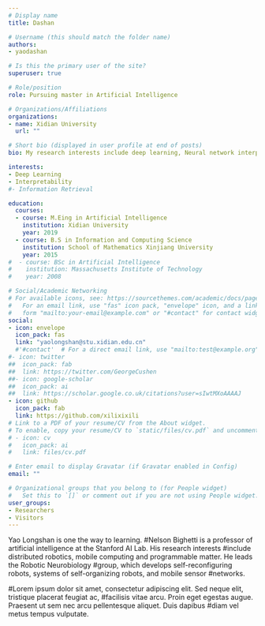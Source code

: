 ```yaml
---
# Display name
title: Dashan

# Username (this should match the folder name)
authors:
- yaodashan

# Is this the primary user of the site?
superuser: true

# Role/position
role: Pursuing master in Artificial Intelligence

# Organizations/Affiliations
organizations:
- name: Xidian University
  url: ""

# Short bio (displayed in user profile at end of posts)
bio: My research interests include deep learning, Neural network interpretability, Ambiguity data.

interests:
- Deep Learning
- Interpretability
#- Information Retrieval

education:
  courses:
  - course: M.Eing in Artificial Intelligence
    institution: Xidian University
    year: 2019
  - course: B.S in Information and Computing Science
    institution: School of Mathematics Xinjiang University
    year: 2015
#  - course: BSc in Artificial Intelligence
#    institution: Massachusetts Institute of Technology
#    year: 2008

# Social/Academic Networking
# For available icons, see: https://sourcethemes.com/academic/docs/page-builder/#icons
#   For an email link, use "fas" icon pack, "envelope" icon, and a link in the
#   form "mailto:your-email@example.com" or "#contact" for contact widget.
social:
- icon: envelope
  icon_pack: fas
  link: "yaolongshan@stu.xidian.edu.cn"
  #'#contact'  # For a direct email link, use "mailto:test@example.org".
#- icon: twitter
##  icon_pack: fab
##  link: https://twitter.com/GeorgeCushen
##- icon: google-scholar
##  icon_pack: ai
##  link: https://scholar.google.co.uk/citations?user=sIwtMXoAAAAJ
- icon: github
  icon_pack: fab
  link: https://github.com/xilixixili
# Link to a PDF of your resume/CV from the About widget.
# To enable, copy your resume/CV to `static/files/cv.pdf` and uncomment the lines below.
# - icon: cv
#   icon_pack: ai
#   link: files/cv.pdf

# Enter email to display Gravatar (if Gravatar enabled in Config)
email: ""

# Organizational groups that you belong to (for People widget)
#   Set this to `[]` or comment out if you are not using People widget.
user_groups:
- Researchers
- Visitors
---
```


Yao Longshan is one the way to learning.
#Nelson Bighetti is a professor of artificial intelligence at the Stanford AI Lab. His research interests #include distributed robotics, mobile computing and programmable matter. He leads the Robotic Neurobiology #group, which develops self-reconfiguring robots, systems of self-organizing robots, and mobile sensor #networks.

#Lorem ipsum dolor sit amet, consectetur adipiscing elit. Sed neque elit, tristique placerat feugiat ac, #facilisis vitae arcu. Proin eget egestas augue. Praesent ut sem nec arcu pellentesque aliquet. Duis dapibus #diam vel metus tempus vulputate.
